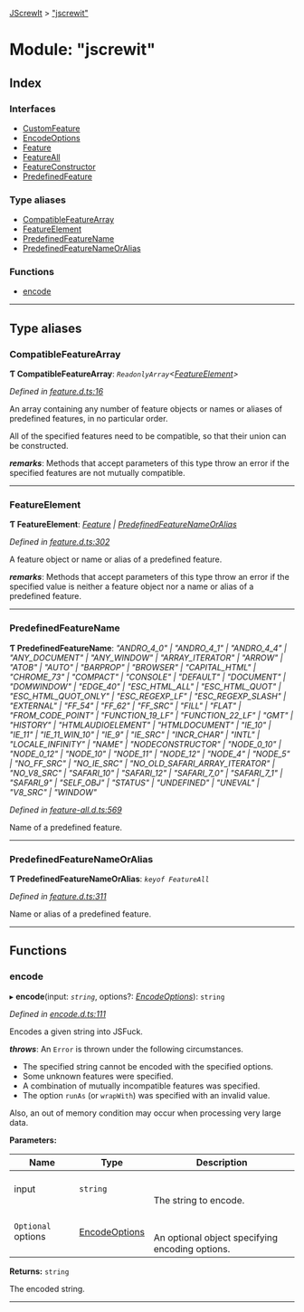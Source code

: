 [JScrewIt](../README.md) > ["jscrewit"](../modules/_jscrewit_.md)

# Module: "jscrewit"

## Index

### Interfaces

* [CustomFeature](../interfaces/_jscrewit_.customfeature.md)
* [EncodeOptions](../interfaces/_jscrewit_.encodeoptions.md)
* [Feature](../interfaces/_jscrewit_.feature.md)
* [FeatureAll](../interfaces/_jscrewit_.featureall.md)
* [FeatureConstructor](../interfaces/_jscrewit_.featureconstructor.md)
* [PredefinedFeature](../interfaces/_jscrewit_.predefinedfeature.md)

### Type aliases

* [CompatibleFeatureArray](_jscrewit_.md#compatiblefeaturearray)
* [FeatureElement](_jscrewit_.md#featureelement)
* [PredefinedFeatureName](_jscrewit_.md#predefinedfeaturename)
* [PredefinedFeatureNameOrAlias](_jscrewit_.md#predefinedfeaturenameoralias)

### Functions

* [encode](_jscrewit_.md#encode)

---

## Type aliases

<a id="compatiblefeaturearray"></a>

###  CompatibleFeatureArray

**Ƭ CompatibleFeatureArray**: *`ReadonlyArray`<[FeatureElement](_jscrewit_.md#featureelement)>*

*Defined in [feature.d.ts:16](https://github.com/fasttime/JScrewIt/blob/2.9.6/lib/feature.d.ts#L16)*

An array containing any number of feature objects or names or aliases of predefined features, in no particular order.

All of the specified features need to be compatible, so that their union can be constructed.

*__remarks__*: Methods that accept parameters of this type throw an error if the specified features are not mutually compatible.

___
<a id="featureelement"></a>

###  FeatureElement

**Ƭ FeatureElement**: *[Feature](../interfaces/_jscrewit_.feature.md) \| [PredefinedFeatureNameOrAlias](_jscrewit_.md#predefinedfeaturenameoralias)*

*Defined in [feature.d.ts:302](https://github.com/fasttime/JScrewIt/blob/2.9.6/lib/feature.d.ts#L302)*

A feature object or name or alias of a predefined feature.

*__remarks__*: Methods that accept parameters of this type throw an error if the specified value is neither a feature object nor a name or alias of a predefined feature.

___
<a id="predefinedfeaturename"></a>

###  PredefinedFeatureName

**Ƭ PredefinedFeatureName**: *"ANDRO_4_0" \| "ANDRO_4_1" \| "ANDRO_4_4" \| "ANY_DOCUMENT" \| "ANY_WINDOW" \| "ARRAY_ITERATOR" \| "ARROW" \| "ATOB" \| "AUTO" \| "BARPROP" \| "BROWSER" \| "CAPITAL_HTML" \| "CHROME_73" \| "COMPACT" \| "CONSOLE" \| "DEFAULT" \| "DOCUMENT" \| "DOMWINDOW" \| "EDGE_40" \| "ESC_HTML_ALL" \| "ESC_HTML_QUOT" \| "ESC_HTML_QUOT_ONLY" \| "ESC_REGEXP_LF" \| "ESC_REGEXP_SLASH" \| "EXTERNAL" \| "FF_54" \| "FF_62" \| "FF_SRC" \| "FILL" \| "FLAT" \| "FROM_CODE_POINT" \| "FUNCTION_19_LF" \| "FUNCTION_22_LF" \| "GMT" \| "HISTORY" \| "HTMLAUDIOELEMENT" \| "HTMLDOCUMENT" \| "IE_10" \| "IE_11" \| "IE_11_WIN_10" \| "IE_9" \| "IE_SRC" \| "INCR_CHAR" \| "INTL" \| "LOCALE_INFINITY" \| "NAME" \| "NODECONSTRUCTOR" \| "NODE_0_10" \| "NODE_0_12" \| "NODE_10" \| "NODE_11" \| "NODE_12" \| "NODE_4" \| "NODE_5" \| "NO_FF_SRC" \| "NO_IE_SRC" \| "NO_OLD_SAFARI_ARRAY_ITERATOR" \| "NO_V8_SRC" \| "SAFARI_10" \| "SAFARI_12" \| "SAFARI_7_0" \| "SAFARI_7_1" \| "SAFARI_9" \| "SELF_OBJ" \| "STATUS" \| "UNDEFINED" \| "UNEVAL" \| "V8_SRC" \| "WINDOW"*

*Defined in [feature-all.d.ts:569](https://github.com/fasttime/JScrewIt/blob/2.9.6/lib/feature-all.d.ts#L569)*

Name of a predefined feature.

___
<a id="predefinedfeaturenameoralias"></a>

###  PredefinedFeatureNameOrAlias

**Ƭ PredefinedFeatureNameOrAlias**: *`keyof FeatureAll`*

*Defined in [feature.d.ts:311](https://github.com/fasttime/JScrewIt/blob/2.9.6/lib/feature.d.ts#L311)*

Name or alias of a predefined feature.

___

## Functions

<a id="encode"></a>

###  encode

▸ **encode**(input: *`string`*, options?: *[EncodeOptions](../interfaces/_jscrewit_.encodeoptions.md)*): `string`

*Defined in [encode.d.ts:111](https://github.com/fasttime/JScrewIt/blob/2.9.6/lib/encode.d.ts#L111)*

Encodes a given string into JSFuck.

*__throws__*: An `Error` is thrown under the following circumstances.

*   The specified string cannot be encoded with the specified options.
*   Some unknown features were specified.
*   A combination of mutually incompatible features was specified.
*   The option `runAs` (or `wrapWith`) was specified with an invalid value.

Also, an out of memory condition may occur when processing very large data.

**Parameters:**

| Name | Type | Description |
| ------ | ------ | ------ |
| input | `string` |  <br><br>The string to encode. |
| `Optional` options | [EncodeOptions](../interfaces/_jscrewit_.encodeoptions.md) |  <br><br>An optional object specifying encoding options. |

**Returns:** `string`

The encoded string.

___


